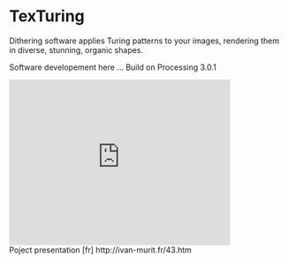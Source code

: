 # TexTuring
Dithering software applies Turing patterns to your images, rendering them in diverse, stunning, organic shapes.

Software developement here ...
Build on Processing 3.0.1

<iframe src="https://player.vimeo.com/video/145301542" width="400" height="300" frameborder="0" webkitallowfullscreen mozallowfullscreen allowfullscreen></iframe><br />
Poject presentation [fr] http://ivan-murit.fr/43.htm
